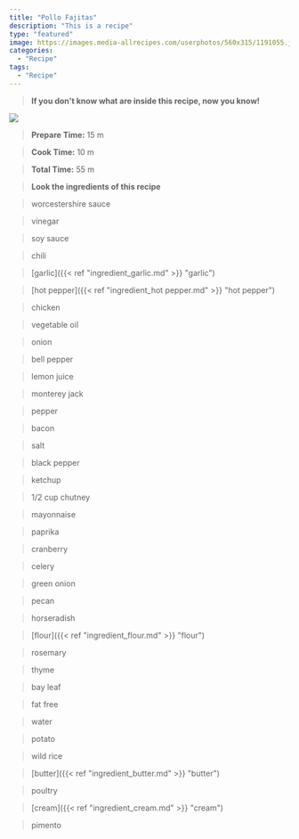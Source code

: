 ```yaml
---
title: "Pollo Fajitas"
description: "This is a recipe"
type: "featured"
image: https://images.media-allrecipes.com/userphotos/560x315/1191055.jpg
categories: 
  - "Recipe"
tags: 
  - "Recipe"
---
```



>**If you don't know what are inside this recipe, now you know!**

![](../images/Recipes-Banner.jpg)
> **Prepare Time:** 15 m


> **Cook Time:** 10 m


> **Total Time:** 55 m

> **Look the ingredients of this recipe**

> worcestershire sauce

> vinegar

> soy sauce

> chili

> [garlic]({{< ref "ingredient_garlic.md" >}} "garlic")

> [hot pepper]({{< ref "ingredient_hot pepper.md" >}} "hot pepper")

> chicken

> vegetable oil

> onion

> bell pepper

> lemon juice

> monterey jack

> pepper

> bacon

> salt

> black pepper

> ketchup

> 1/2 cup chutney

> mayonnaise

> paprika

> cranberry

> celery

> green onion

> pecan

> horseradish

> [flour]({{< ref "ingredient_flour.md" >}} "flour")

> rosemary

> thyme

> bay leaf

> fat free

> water

> potato

> wild rice

> [butter]({{< ref "ingredient_butter.md" >}} "butter")

> poultry

> [cream]({{< ref "ingredient_cream.md" >}} "cream")

> pimento

